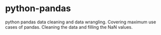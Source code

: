 # python-pandas
python pandas data cleaning and data wrangling.
Covering maximum use cases of pandas.
Cleaning the data and filling the NaN values.
